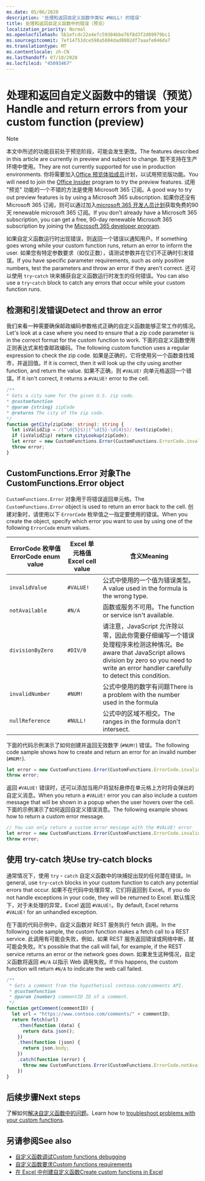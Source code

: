 ```yaml
---
ms.date: 05/06/2020
description: '处理和返回自定义函数中类似 #NULL! 的错误'
title: 处理和返回自定义函数中的错误（预览）
localization_priority: Normal
ms.openlocfilehash: 5b1efcdc22a4efc59304bbe76f8d3f2d09979bc1
ms.sourcegitcommit: 7ef14753dce598a5804dad8802df7aaafe046da7
ms.translationtype: MT
ms.contentlocale: zh-CN
ms.lasthandoff: 07/10/2020
ms.locfileid: "45093467"
---
```

# <a name="handle-and-return-errors-from-your-custom-function-preview"></a><span data-ttu-id="899f3-104">处理和返回自定义函数中的错误（预览）</span><span class="sxs-lookup"><span data-stu-id="899f3-104">Handle and return errors from your custom function (preview)</span></span>

> [!NOTE]
> <span data-ttu-id="899f3-105">本文中所述的功能目前处于预览阶段，可能会发生更改。</span><span class="sxs-lookup"><span data-stu-id="899f3-105">The features described in this article are currently in preview and subject to change.</span></span> <span data-ttu-id="899f3-106">暂不支持在生产环境中使用。</span><span class="sxs-lookup"><span data-stu-id="899f3-106">They are not currently supported for use in production environments.</span></span> <span data-ttu-id="899f3-107">你将需要加入[Office 预览体验成员](https://insider.office.com/join)计划，以试用预览版功能。</span><span class="sxs-lookup"><span data-stu-id="899f3-107">You will need to join the [Office Insider](https://insider.office.com/join) program to try the preview features.</span></span>  <span data-ttu-id="899f3-108">试用 "预览" 功能的一个不错的方法是使用 Microsoft 365 订阅。</span><span class="sxs-lookup"><span data-stu-id="899f3-108">A good way to try out preview features is by using a Microsoft 365 subscription.</span></span> <span data-ttu-id="899f3-109">如果你还没有 Microsoft 365 订阅，则可以通过加入[microsoft 365 开发人员计划](https://developer.microsoft.com/office/dev-program)获取免费的90天 renewable microsoft 365 订阅。</span><span class="sxs-lookup"><span data-stu-id="899f3-109">If you don't already have a Microsoft 365 subscription, you can get a free, 90-day renewable Microsoft 365 subscription by joining the [Microsoft 365 developer program](https://developer.microsoft.com/office/dev-program).</span></span>

<span data-ttu-id="899f3-110">如果自定义函数运行时出现错误，则返回一个错误以通知用户。</span><span class="sxs-lookup"><span data-stu-id="899f3-110">If something goes wrong while your custom function runs, return an error to inform the user.</span></span> <span data-ttu-id="899f3-111">如果您有特定参数要求（如仅正数），请测试参数并在它们不正确时引发错误。</span><span class="sxs-lookup"><span data-stu-id="899f3-111">If you have specific parameter requirements, such as only positive numbers, test the parameters and throw an error if they aren't correct.</span></span> <span data-ttu-id="899f3-112">还可以使用 `try`-`catch` 块来捕获自定义函数运行时发生的任何错误。</span><span class="sxs-lookup"><span data-stu-id="899f3-112">You can also use a `try`-`catch` block to catch any errors that occur while your custom function runs.</span></span>

## <a name="detect-and-throw-an-error"></a><span data-ttu-id="899f3-113">检测和引发错误</span><span class="sxs-lookup"><span data-stu-id="899f3-113">Detect and throw an error</span></span>

<span data-ttu-id="899f3-114">我们来看一种需要确保邮政编码参数格式正确的自定义函数能够正常工作的情况。</span><span class="sxs-lookup"><span data-stu-id="899f3-114">Let's look at a case where you need to ensure that a zip code parameter is in the correct format for the custom function to work.</span></span> <span data-ttu-id="899f3-115">下面的自定义函数使用正则表达式来检查邮政编码。</span><span class="sxs-lookup"><span data-stu-id="899f3-115">The following custom function uses a regular expression to check the zip code.</span></span> <span data-ttu-id="899f3-116">如果是正确的，它将使用另一个函数查找城市，并返回值。</span><span class="sxs-lookup"><span data-stu-id="899f3-116">If it is correct, then it will look up the city using another function, and return the value.</span></span> <span data-ttu-id="899f3-117">如果不正确，则 `#VALUE!` 向单元格返回一个错误。</span><span class="sxs-lookup"><span data-stu-id="899f3-117">If it isn't correct, it returns a `#VALUE!` error to the cell.</span></span>

```typescript
/**
* Gets a city name for the given U.S. zip code.
* @customfunction
* @param {string} zipCode
* @returns The city of the zip code.
*/
function getCity(zipCode: string): string {
  let isValidZip = /(^\d{5}$)|(^\d{5}-\d{4}$)/.test(zipCode);
  if (isValidZip) return cityLookup(zipCode);
  let error = new CustomFunctions.Error(CustomFunctions.ErrorCode.invalidValue, "Please provide a valid U.S. zip code.");
  throw error;
}
```

## <a name="the-customfunctionserror-object"></a><span data-ttu-id="899f3-118">CustomFunctions.Error 对象</span><span class="sxs-lookup"><span data-stu-id="899f3-118">The CustomFunctions.Error object</span></span>

<span data-ttu-id="899f3-119">`CustomFunctions.Error` 对象用于将错误返回单元格。</span><span class="sxs-lookup"><span data-stu-id="899f3-119">The `CustomFunctions.Error` object is used to return an error back to the cell.</span></span> <span data-ttu-id="899f3-120">创建对象时，请使用以下 `ErrorCode` 枚举值之一指定要使用的错误。</span><span class="sxs-lookup"><span data-stu-id="899f3-120">When you create the object, specify which error you want to use by using one of the following `ErrorCode` enum values.</span></span>


|<span data-ttu-id="899f3-121">ErrorCode 枚举值</span><span class="sxs-lookup"><span data-stu-id="899f3-121">ErrorCode enum value</span></span>  |<span data-ttu-id="899f3-122">Excel 单元格值</span><span class="sxs-lookup"><span data-stu-id="899f3-122">Excel cell value</span></span>  |<span data-ttu-id="899f3-123">含义</span><span class="sxs-lookup"><span data-stu-id="899f3-123">Meaning</span></span>  |
|---------------|---------|---------|
|`invalidValue`   | `#VALUE!` | <span data-ttu-id="899f3-124">公式中使用的一个值为错误类型。</span><span class="sxs-lookup"><span data-stu-id="899f3-124">A value used in the formula is the wrong type.</span></span> |
|`notAvailable`   | `#N/A`    | <span data-ttu-id="899f3-125">函数或服务不可用。</span><span class="sxs-lookup"><span data-stu-id="899f3-125">The function or service isn't available.</span></span> |
|`divisionByZero` | `#DIV/0`  | <span data-ttu-id="899f3-126">请注意，JavaScript 允许除以零，因此你需要仔细编写一个错误处理程序来检测这种情况。</span><span class="sxs-lookup"><span data-stu-id="899f3-126">Be aware that JavaScript allows division by zero so you need to write an error handler carefully to detect this condition.</span></span> |
|`invalidNumber`  | `#NUM!`   | <span data-ttu-id="899f3-127">公式中使用的数字有问题</span><span class="sxs-lookup"><span data-stu-id="899f3-127">There is a problem with the number used in the formula</span></span> |
|`nullReference`  | `#NULL!`  | <span data-ttu-id="899f3-128">公式中的区域不相交。</span><span class="sxs-lookup"><span data-stu-id="899f3-128">The ranges in the formula don't intersect.</span></span> |

<span data-ttu-id="899f3-129">下面的代码示例演示了如何创建并返回无效数字 (`#NUM!`) 错误。</span><span class="sxs-lookup"><span data-stu-id="899f3-129">The following code sample shows how to create and return an error for an invalid number (`#NUM!`).</span></span>

```typescript
let error = new CustomFunctions.Error(CustomFunctions.ErrorCode.invalidNumber);
throw error;
```

<span data-ttu-id="899f3-130">返回 `#VALUE!` 错误时，还可以添加当用户将鼠标悬停在单元格上方时将会弹出的自定义消息。</span><span class="sxs-lookup"><span data-stu-id="899f3-130">When you return a `#VALUE!` error you can also include a custom message that will be shown in a popup when the user hovers over the cell.</span></span> <span data-ttu-id="899f3-131">下面的示例演示了如何返回自定义错误消息。</span><span class="sxs-lookup"><span data-stu-id="899f3-131">The following example shows how to return a custom error message.</span></span>

```typescript
// You can only return a custom error message with the #VALUE! error
let error = new CustomFunctions.Error(CustomFunctions.ErrorCode.invalidValue, "The parameter can only contain lowercase characters.");
throw error;
```

## <a name="use-try-catch-blocks"></a><span data-ttu-id="899f3-132">使用 try-catch 块</span><span class="sxs-lookup"><span data-stu-id="899f3-132">Use try-catch blocks</span></span>

<span data-ttu-id="899f3-133">通常情况下，使用 `try` - `catch` 自定义函数中的块捕捉出现的任何潜在错误。</span><span class="sxs-lookup"><span data-stu-id="899f3-133">In general, use `try`-`catch` blocks in your custom function to catch any potential errors that occur.</span></span> <span data-ttu-id="899f3-134">如果不在代码中处理异常，它们将返回到 Excel。</span><span class="sxs-lookup"><span data-stu-id="899f3-134">If you do not handle exceptions in your code, they will be returned to Excel.</span></span> <span data-ttu-id="899f3-135">默认情况下，对于未处理的异常，Excel 返回 `#VALUE!`。</span><span class="sxs-lookup"><span data-stu-id="899f3-135">By default, Excel returns `#VALUE!` for an unhandled exception.</span></span>

<span data-ttu-id="899f3-136">在下面的代码示例中，自定义函数对 REST 服务执行 fetch 调用。</span><span class="sxs-lookup"><span data-stu-id="899f3-136">In the following code sample, the custom function makes a fetch call to a REST service.</span></span> <span data-ttu-id="899f3-137">此调用有可能会失败，例如，如果 REST 服务返回错误或网络中断，就可能会失败。</span><span class="sxs-lookup"><span data-stu-id="899f3-137">It's possible that the call will fail, for example, if the REST service returns an error or the network goes down.</span></span> <span data-ttu-id="899f3-138">如果发生这种情况，自定义函数将返回 `#N/A` 以指示 Web 调用失败。</span><span class="sxs-lookup"><span data-stu-id="899f3-138">If this happens, the custom function will return `#N/A` to indicate the web call failed.</span></span>


```typescript
/**
 * Gets a comment from the hypothetical contoso.com/comments API.
 * @customfunction
 * @param {number} commentID ID of a comment.
 */
function getComment(commentID) {
  let url = "https://www.contoso.com/comments/" + commentID;
  return fetch(url)
    .then(function (data) {
      return data.json();
    })
    .then(function (json) {
      return json.body;
    })
    .catch(function (error) {
      throw new CustomFunctions.Error(CustomFunctions.ErrorCode.notAvailable);
    })
}
```

## <a name="next-steps"></a><span data-ttu-id="899f3-139">后续步骤</span><span class="sxs-lookup"><span data-stu-id="899f3-139">Next steps</span></span>

<span data-ttu-id="899f3-140">了解如何[解决自定义函数中的问题](custom-functions-troubleshooting.md)。</span><span class="sxs-lookup"><span data-stu-id="899f3-140">Learn how to [troubleshoot problems with your custom functions](custom-functions-troubleshooting.md).</span></span>

## <a name="see-also"></a><span data-ttu-id="899f3-141">另请参阅</span><span class="sxs-lookup"><span data-stu-id="899f3-141">See also</span></span>

* [<span data-ttu-id="899f3-142">自定义函数调试</span><span class="sxs-lookup"><span data-stu-id="899f3-142">Custom functions debugging</span></span>](custom-functions-debugging.md)
* [<span data-ttu-id="899f3-143">自定义函数要求</span><span class="sxs-lookup"><span data-stu-id="899f3-143">Custom functions requirements</span></span>](custom-functions-requirement-sets.md)
* [<span data-ttu-id="899f3-144">在 Excel 中创建自定义函数</span><span class="sxs-lookup"><span data-stu-id="899f3-144">Create custom functions in Excel</span></span>](custom-functions-overview.md)
